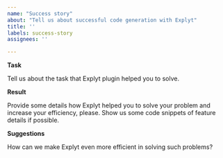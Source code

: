 ```yaml
---
name: "Success story"
about: "Tell us about successful code generation with Explyt"
title: ''
labels: success-story
assignees: ''

---
```


**Task**

Tell us about the task that Explyt plugin helped you to solve.

**Result**

Provide some details how Explyt helped you to solve your problem and increase your efficiency, please.
Show us some code snippets of feature details if possible.

**Suggestions**

How can we make Explyt even more efficient in solving such problems?